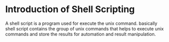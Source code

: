 # Introduction of Shell Scripting

A shell script is a program used for execute the unix command. basically shell script contains the group of unix
commands that helps to execute unix commands and store the results for automation and result manipulation.